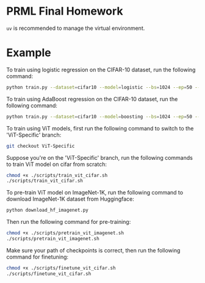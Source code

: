 # PRML Final Homework

`uv` is recommended to manage the virtual environment.

# Example
To train using logistic regression on the CIFAR-10 dataset, run the following command:

```bash
python train.py --dataset=cifar10 --model=logistic --bs=1024 --ep=50 --tblr=1e-5 --save_path=./ckpts
```

To train using AdaBoost regression on the CIFAR-10 dataset, run the following command:

```bash
python train.py --dataset=cifar10 --model=boosting --bs=1024 --ep=50 --tblr=1e-5 --save_path=./ckpts
```

To train using ViT models, first run the following command to switch to the 'ViT-Specific' branch:
```bash
git checkout ViT-Specific
```

Suppose you're on the 'ViT-Specific' branch, run the following commands to train ViT model on cifar from scratch:
```bash
chmod +x ./scripts/train_vit_cifar.sh
./scripts/train_vit_cifar.sh
```
To pre-train ViT model on ImageNet-1K, run the following command to download ImageNet-1K dataset from Huggingface:
```bash
python download_hf_imagenet.py
```
Then run the following command for pre-training:
```bash
chmod +x ./scripts/pretrain_vit_imagenet.sh
./scripts/pretrain_vit_imagenet.sh
```
Make sure your path of checkpoints is correct, then run the following command for finetuning:
```bash
chmod +x ./scripts/finetune_vit_cifar.sh
./scripts/finetune_vit_cifar.sh
```
